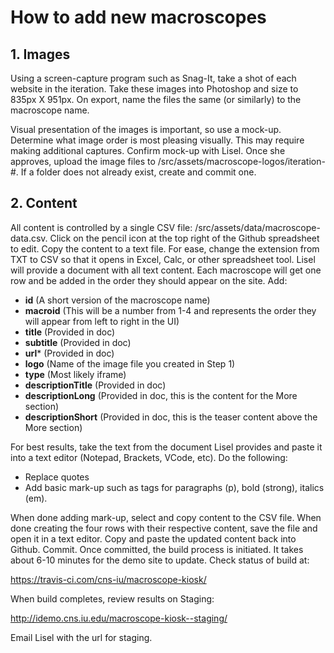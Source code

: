 # How to add new macroscopes

## 1. Images

Using a screen-capture program such as Snag-It, take a shot of each website in the iteration. Take these images into Photoshop and size to 835px X 951px. On export, name the files the same (or similarly) to the macroscope name. 

Visual presentation of the images is important, so use a mock-up. Determine what image order is most pleasing visually. This may require making additional captures. Confirm mock-up with Lisel. Once she approves, upload the image files to /src/assets/macroscope-logos/iteration-#. If a folder does not already exist, create and commit one.

## 2. Content

All content is controlled by a single CSV file: /src/assets/data/macroscope-data.csv. Click on the pencil icon at the top right of the Github spreadsheet to edit. Copy the content to a text file. For ease, change the extension from TXT to CSV so that it opens in Excel, Calc, or other spreadsheet tool. Lisel will provide a document with all text content. Each macroscope will get one row and be added in the order they should appear on the site. Add:

- **id** (A short version of the macroscope name)
- **macroid** (This will be a number from 1-4 and represents the order they will appear from left to right in the UI)
- **title** (Provided in doc)
- **subtitle** (Provided in doc)
- **url*** (Provided in doc)
- **logo** (Name of the image file you created in Step 1)
- **type** (Most likely iframe)
- **descriptionTitle** (Provided in doc)
- **descriptionLong** (Provided in doc, this is the content for the More section)
- **descriptionShort** (Provided in doc, this is the teaser content above the More section)

For best results, take the text from the document Lisel provides and paste it into a text editor (Notepad, Brackets, VCode, etc). Do the following:

- Replace quotes
- Add basic mark-up such as tags for paragraphs (p), bold (strong), italics (em).

When done adding mark-up, select and copy content to the CSV file. When done creating the four rows with their respective content, save the file and open it in a text editor. Copy and paste the updated content back into Github. Commit. Once committed, the build process is initiated. It takes about 6-10 minutes for the demo site to update. Check status of build at:

<https://travis-ci.com/cns-iu/macroscope-kiosk/>

When build completes, review results on Staging:

<http://idemo.cns.iu.edu/macroscope-kiosk--staging/>

Email Lisel with the url for staging.
